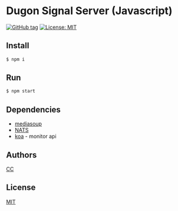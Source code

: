 # Dugon Signal Server (Javascript)

[![GitHub tag](https://img.shields.io/github/tag/0-u-0/dugon-media-server.svg)](https://github.com/0-u-0/dugon-media-server)
[![License: MIT](https://img.shields.io/badge/License-MIT-yellow.svg)](./LICENSE)

## Install

``` bash
$ npm i
```

## Run

``` bash
$ npm start
```

## Dependencies

* [mediasoup](https://github.com/versatica/mediasoup)
* [NATS](https://github.com/nats-io/nats.js) 
* [koa](https://github.com/koajs/koa) - monitor api

## Authors

[CC](https://crater.one)

## License

[MIT](./LICENSE)
